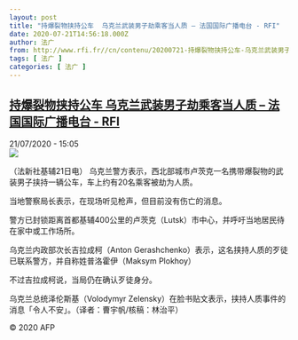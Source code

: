 ```yaml
---
layout: post
title: "持爆裂物挟持公车  乌克兰武装男子劫乘客当人质 – 法国国际广播电台 - RFI"
date: 2020-07-21T14:56:18.000Z
author: 法广
from: http://www.rfi.fr//cn/contenu/20200721-持爆裂物挟持公车-乌克兰武装男子劫乘客当人质
tags: [ 法广 ]
categories: [ 法广 ]
---
```

<!--1595343378000-->
[持爆裂物挟持公车  乌克兰武装男子劫乘客当人质 – 法国国际广播电台 - RFI](http://www.rfi.fr//cn/contenu/20200721-%E6%8C%81%E7%88%86%E8%A3%82%E7%89%A9%E6%8C%9F%E6%8C%81%E5%85%AC%E8%BD%A6-%E4%B9%8C%E5%85%8B%E5%85%B0%E6%AD%A6%E8%A3%85%E7%94%B7%E5%AD%90%E5%8A%AB%E4%B9%98%E5%AE%A2%E5%BD%93%E4%BA%BA%E8%B4%A8)
------

<div>
<div>21/07/2020 - 15:05</div><img src="https://s.rfi.fr/media/display/8657b74c-cb5c-11ea-8024-005056a98db9/w:310/p:16x9/int0013b.200721210502.jpg"><div class="t-content__body u-clearfix"><div class="m-interstitial"></div><p>（法新社基辅21日电）    乌克兰警方表示，西北部城市卢茨克一名携带爆裂物的武装男子挟持一辆公车，车上约有20名乘客被劫为人质。</p><p>    当地警察局长表示，在现场听见枪声，但目前没有伤亡的消息。</p><p>    警方已封锁距离首都基辅400公里的卢茨克（Lutsk）市中心，并呼吁当地居民待在家中或工作场所。</p><p>    乌克兰内政部次长吉拉成柯（Anton Gerashchenko）表示，这名挟持人质的歹徒已联系警方，并自称姓普洛霍伊（Maksym Plokhoy）</p><p>    不过吉拉成柯说，当局仍在确认歹徒身分。</p><p>    乌克兰总统泽伦斯基（Volodymyr Zelensky）在脸书贴文表示，挟持人质事件的消息「令人不安」。（译者：曹宇帆/核稿：林治平）</p><p class="t-copyright">© 2020 AFP</p>        </div>
</div>

